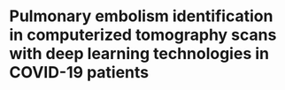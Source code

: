 # Pulmonary embolism identification in computerized tomography scans with deep learning technologies in COVID-19 patients
